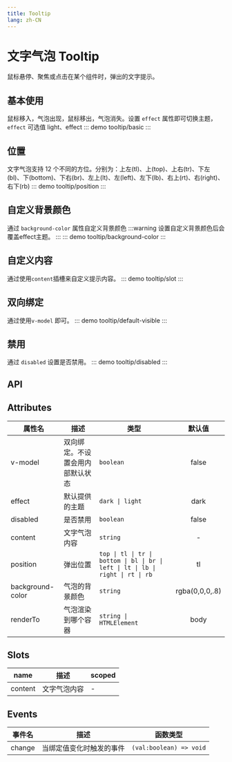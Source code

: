 ```yaml
---
title: Tooltip
lang: zh-CN
---
```


# 文字气泡 Tooltip
鼠标悬停、聚焦或点击在某个组件时，弹出的文字提示。

## 基本使用
鼠标移入，气泡出现，鼠标移出，气泡消失。设置 `effect` 属性即可切换主题，`effect` 可选值 light、effect
::: demo 
tooltip/basic
:::

## 位置
文字气泡支持 12 个不同的方位。分别为：上左(tl)、上(top)、上右(tr)、下左(bl)、下(bottom)、下右(br)、左上(lt)、左(left)、左下(lb)、右上(rt)、右(right)、右下(rb)
::: demo 
tooltip/position
:::

## 自定义背景颜色
通过 `background-color` 属性自定义背景颜色
:::warning
设置自定义背景颜色后会覆盖effect主题。
:::
::: demo 
tooltip/background-color
:::

## 自定义内容
通过使用`content`插槽来自定义提示内容。
::: demo 
tooltip/slot
:::


## 双向绑定
通过使用`v-model` 即可。
::: demo 
tooltip/default-visible
:::

## 禁用
通过 `disabled` 设置是否禁用。
::: demo 
tooltip/disabled
:::

## API
## Attributes
|属性名|描述|类型|默认值|
|---|---|---|:---:|
|v-model|双向绑定。不设置会用内部默认状态|`boolean`|false|
|effect|默认提供的主题|`dark \| light`|dark|
|disabled|是否禁用|`boolean`|false|
|content|文字气泡内容|`string`|-|
|position|弹出位置|`top \| tl \| tr \| bottom \| bl \| br \| left \| lt \| lb \| right \| rt \| rb`|tl|
|background-color|气泡的背景颜色|`string`|rgba(0,0,0,.8)|
|renderTo|气泡渲染到哪个容器|`string \| HTMLElement`|body|



## Slots
|name|描述|scoped|
|---|---|---|
|content|文字气泡内容|-|

## Events
|事件名|描述|函数类型|
|---|---|---|
|change|当绑定值变化时触发的事件|`(val:boolean) => void`|
